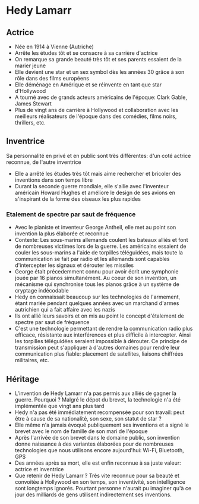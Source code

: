 # Hedy Lamarr

## Actrice
 - Née en 1914 à Vienne (Autriche)
 - Arrête les études tôt et se consacre à sa carrière d'actrice
 - On remarque sa grande beauté très tôt et ses parents essaient de la marier jeune
 - Elle devient une star et un sex symbol dès les années 30 grâce à son rôle dans des films européens
 - Elle déménage en Amérique et se réinvente en tant que star d'Hollywood
 - A tourné avec de grands acteurs américains de l'époque: Clark Gable, James Stewart
 - Plus de vingt ans de carrière à Hollywood et collaboration avec les meilleurs réalisateurs de l'époque dans des comédies, films noirs, thrillers, etc.

## Inventrice
Sa personnalité en privé et en public sont très différentes: d'un coté actrice reconnue, de l'autre inventrice
- Elle a arrêté les études très tôt mais aime rechercher et bricoler des inventions dans son temps libre
- Durant la seconde guerre mondiale, elle s'allie avec l'inventeur américain Howard Hughes et améliore le design de ses avions en s'inspirant de la forme des oiseaux les plus rapides
### Etalement de spectre par saut de fréquence
- Avec le pianiste et inventeur George Antheil, elle met au point son invention la plus élaborée et reconnue
- Contexte: Les sous-marins allemands coulent les bateaux alliés et font de nombreuses victimes lors de la guerre. Les américains essaient de couler les sous-marins a l'aide de torpilles téléguidées, mais toute la communication se fait par radio et les allemands sont capables d'intercepter les signaux et dérouter les missiles
- George était précedemment connu pour avoir écrit une symphonie jouée par 16 pianos simultanément. Au coeur de son invention, un mécanisme qui synchronise tous les pianos grâce à un système de cryptage indécodable
- Hedy en connaissait beaucoup sur les technologies de l'armement, étant mariée pendant quelques années avec un marchand d'armes autrichien qui a fait affaire avec les nazis
- Ils ont allié leurs savoirs et on mis au point le concept d'étalement de spectre par saut de fréquence
- C'est une technologie permettant de rendre la communication radio plus efficace, résistante aux interférences et plus difficile à intercepter. Ainsi les torpilles téléguidées seraient impossible à dérouter. Ce principe de transmission peut s'appliquer à d'autres domaines pour rendre leur communication plus fiable: placement de satellites, liaisons chiffrées militaires, etc.

## Héritage
- L'invention de Hedy Lamarr n'a pas permis aux alliés de gagner la guerre. Pourquoi ? Malgré le dépot du brevet, la technologie n'a été implémentée que vingt ans plus tard
- Hedy n'a pas été immédiatement recompensée pour son travail: peut être à cause de sa nationalité, son sexe, son statut de star ?
- Elle même n'a jamais évoqué publiquement ses inventions et a signé le brevet avec le nom de famille de son mari de l'époque
- Après l'arrivée de son brevet dans le domaine public, son invention donne naissance à des variantes élaborées pour de nombreuses technologies que nous utilisons encore aujourd'hui: Wi-Fi, Bluetooth, GPS
- Des années après sa mort, elle est enfin reconnue à sa juste valeur: actrice et inventrice
- Que retenir de Hedy Lamarr ? Très vite reconnue pour sa beauté et convoitée à Hollywood en son temps, son inventivité, son intelligence sont longtemps ignorés. Pourtant personne n'aurait pu imaginer qu'à ce jour des milliards de gens utilisent indirectement ses inventions.
